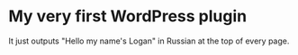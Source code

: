 # My very first WordPress plugin

It just outputs "Hello my name's Logan" in Russian at the top of every page. 
